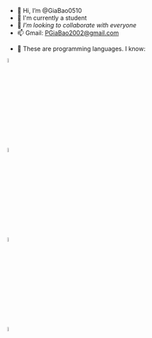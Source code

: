- 👋 Hi, I’m @GiaBao0510
- 🌱 I'm currently a student
- 💞️ *I'm looking to collaborate with everyone*
- 📫 Gmail: PGiaBao2002@gmail.com
<!---
GiaBao0510/GiaBao0510 is a ✨ special ✨ repository because its `README.md` (this file) appears on your GitHub profile.
You can click the Preview link to take a look at your changes.
--->
- 🔗 These are programming languages. I know:
<!--- Link hinh anh--->

[<img src="https://andeh.co.uk/img/skills/java.png" width="5%"/>](https://www.w3schools.com/java/default.asp) 

[<img src="https://play-lh.googleusercontent.com/85WnuKkqDY4gf6tndeL4_Ng5vgRk7PTfmpI4vHMIosyq6XQ7ZGDXNtYG2s0b09kJMw" width="5%"/>](https://www.w3schools.com/html/) 

[<img src="https://play-lh.googleusercontent.com/RTAZb9E639F4JBcuBRTPEk9_92I-kaKgBMw4LFxTGhdCQeqWukXh74rTngbQpBVGxqo" width="5%"/>](https://www.w3schools.com/css/default.asp)

[<img src="[https://play-lh.googleusercontent.com/RTAZb9E639F4JBcuBRTPEk9_92I-kaKgBMw4LFxTGhdCQeqWukXh74rTngbQpBVGxqo](https://upload.wikimedia.org/wikipedia/commons/thumb/9/99/Unofficial_JavaScript_logo_2.svg/480px-Unofficial_JavaScript_logo_2.svg.png)" width="5%"/>](https://www.w3schools.com/js/default.asp)


